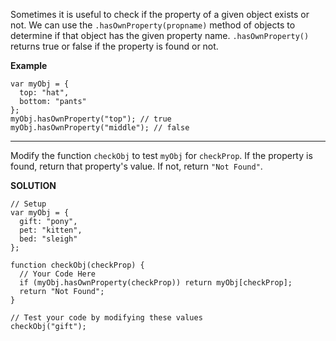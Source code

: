 Sometimes it is useful to check if the property of a given object exists or not. We can use the `.hasOwnProperty(propname)` method of objects to determine if that object has the given property name. `.hasOwnProperty()` returns true or false if the property is found or not.

**Example**

```
var myObj = {
  top: "hat",
  bottom: "pants"
};
myObj.hasOwnProperty("top"); // true
myObj.hasOwnProperty("middle"); // false
```

---

Modify the function `checkObj` to test `myObj` for `checkProp`. If the property is found, return that property's value. If not, return `"Not Found"`.

**SOLUTION**

```
// Setup
var myObj = {
  gift: "pony",
  pet: "kitten",
  bed: "sleigh"
};

function checkObj(checkProp) {
  // Your Code Here
  if (myObj.hasOwnProperty(checkProp)) return myObj[checkProp];
  return "Not Found";
}

// Test your code by modifying these values
checkObj("gift");
```
